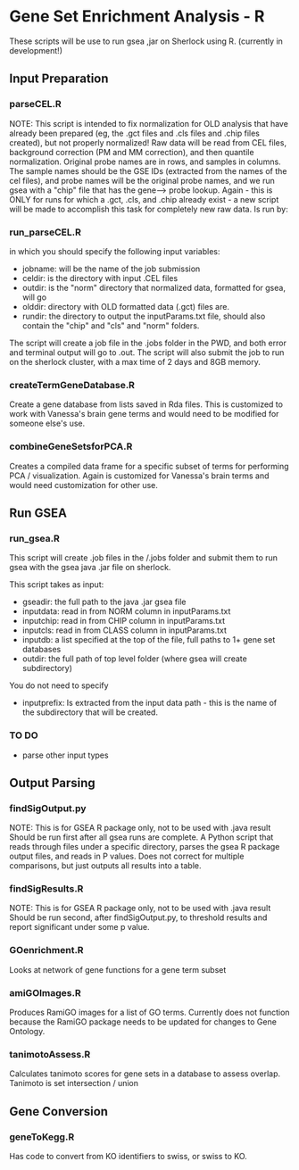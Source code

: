 # Gene Set Enrichment Analysis - R
These scripts will be use to run gsea ,jar on Sherlock using R.  (currently in development!)

## Input Preparation

### parseCEL.R
NOTE: This script is intended to fix normalization for OLD analysis that have already been prepared (eg, the .gct files and .cls files and .chip files created), but not properly normalized! Raw data will be read from CEL files, background correction (PM and MM correction), and then quantile normalization.  Original probe names are in rows, and samples in columns.  The sample names should be the GSE IDs (extracted from the names of the cel files), and probe names will be the original probe names, and we run gsea with a "chip" file that has the gene--> probe lookup.  Again - this is ONLY for runs for which a .gct, .cls, and .chip already exist - a new script will be made to accomplish this task for completely new raw data. 
Is run by:

### run_parseCEL.R
in which you should specify the following input variables:
 - jobname: will be the name of the job submission
 - celdir: is the directory with input .CEL files
 - outdir: is the "norm" directory that normalized data, formatted for gsea, will go
 - olddir: directory with OLD formatted data (.gct) files are.  
 - rundir: the directory to output the inputParams.txt file, should also contain the "chip" and "cls" and "norm" folders.

The script will create a job file in the .jobs folder in the PWD, and both error and terminal output will go to .out.  The script will also submit the job to run on the sherlock cluster, with a max time of 2 days and 8GB memory.

### createTermGeneDatabase.R
Create a gene database from lists saved in Rda files.  This is customized to work with Vanessa's brain gene terms and would need to be modified for someone else's use.

### combineGeneSetsforPCA.R
Creates a compiled data frame for a specific subset of terms for performing PCA / visualization.  Again is customized for Vanessa's brain terms and would need customization for other use.

## Run GSEA

### run_gsea.R
This script will create .job files in the /.jobs folder and submit them to run gsea with the gsea java .jar file on sherlock.

This script takes as input:
- gseadir: the full path to the java .jar gsea file
- inputdata: read in from NORM column in inputParams.txt
- inputchip: read in from CHIP column in inputParams.txt
- inputcls: read in from CLASS column in inputParams.txt
- inputdb: a list specified at the top of the file, full paths to 1+ gene set databases
- outdir: the full path of top level folder (where gsea will create subdirectory)

You do not need to specify
- inputprefix: Is extracted from the input data path - this is the name of the subdirectory that will be created.

### TO DO

- parse other input types

## Output Parsing

### findSigOutput.py
NOTE: This is for GSEA R package only, not to be used with .java result
Should be run first after all gsea runs are complete.  A Python script that reads through files under a specific directory, parses the gsea R package output files, and reads in P values.  Does not correct for multiple comparisons, but just outputs all results into a table.

### findSigResults.R
NOTE: This is for GSEA R package only, not to be used with .java result
Should be run second, after findSigOutput.py, to threshold results and report significant under some p value.

### GOenrichment.R
Looks at network of gene functions for a gene term subset

### amiGOImages.R
Produces RamiGO images for a list of GO terms.  Currently does not function because the RamiGO package needs to be updated for changes to Gene Ontology.

### tanimotoAssess.R
Calculates tanimoto scores for gene sets in a database to assess overlap.  Tanimoto is set intersection / union

## Gene Conversion

### geneToKegg.R
Has code to convert from KO identifiers to swiss, or swiss to KO.
 
